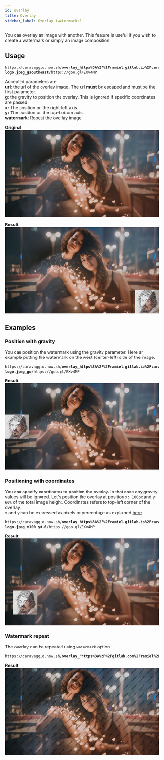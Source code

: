 ```yaml
---
id: overlay
title: Overlay
sidebar_label: Overlay (watermarks)
---
```


You can overlay an image with another. This feature is useful if you wish to create a watermark or simply
an image composition

## Usage

<pre><code class="hljs css html" data-preview>https://caravaggio.now.sh/<strong>overlay_https%3A%2F%2Framiel.gitlab.io%2Fcaravaggio%2Fimg%2Fcaravaggio-logo.jpeg_gsoutheast</strong>/https://goo.gl/EXv4MP</code></pre>

Accepted parameters are    
**url**: the url of the overlay image. The url **must** be escaped and must be the first parameter.    
**g**: the gravity to position the overlay. This is ignored if specific coordinates are passed.     
**x:** The position on the right-left axis.    
**y:** The position on the top-bottom axis.    
**watermark**: Repeat the overlay image

**Original**   
![Two girls](assets/example/girls_small.jpeg)

**Result**     
![Overlayed with](assets/example/overlay.jpeg)

## Examples

### Position with gravity

You can position the watermark using the gravity parameter. Here an example putting the watermark on the west (center-left) side of the image.

<pre><code class="hljs css html" data-preview>https://caravaggio.now.sh/<strong>overlay_https%3A%2F%2Framiel.gitlab.io%2Fcaravaggio%2Fimg%2Fcaravaggio-logo.jpeg_gw</strong>/https://goo.gl/EXv4MP</code></pre>

**Result**     
![Overlayed with](assets/example/overlay-west.jpeg)


### Positioning with coordinates

You can specify coordinates to position the overlay. In that case any gravity values will be ignored. Let's position the overlay at position `x: 100px` and `y: 60%` of the total image height. Coordinates refers to top-left corner of the overlay.    
`x` and `y` can be expressed as pixels or percentage as explained [here](resize.html#sizes).

<pre><code class="hljs css html" data-preview>https://caravaggio.now.sh/<strong>overlay_https%3A%2F%2Framiel.gitlab.io%2Fcaravaggio%2Fimg%2Fcaravaggio-logo.jpeg_x100_y0.6</strong>/https://goo.gl/EXv4MP</code></pre>

**Result**     
![Overlayed with](assets/example/overlay-coords.jpeg)

### Watermark repeat

The overlay can be repeated using `watermark` option.

<pre><code class="hljs css html" data-preview>https://caravaggio.now.sh/<strong>overlay_"https%3A%2F%2Fgitlab.com%2Framiel%2Fcaravaggio%2Fraw%2Fmaster%2Fwebsite%2Fstatic%2Fimg%2Foverlay.png%3Finline%3Dfalse"_watermark</strong>/https://goo.gl/EXv4MP</code></pre>

**Result**     
![Overlayed with](assets/example/overlay-watermark.jpeg)
